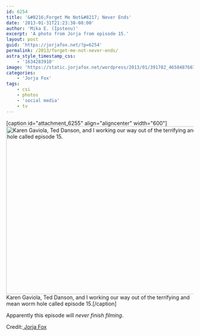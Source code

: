 ```yaml
---
id: 6254
title: '&#8216;Forget Me Not&#8217; Never Ends'
date: '2013-01-31T21:23:38-08:00'
author: 'Mika E. (Ipstenu)'
excerpt: 'A photo from Jorja from episode 15.'
layout: post
guid: 'https://jorjafox.net/?p=6254'
permalink: /2013/forget-me-not-never-ends/
astra_style_timestamp_css:
    - '1634283910'
image: 'https://static.jorjafox.net/wordpress/2013/01/391782_465848766798306_1315487482_n.jpeg'
categories:
    - 'Jorja Fox'
tags:
    - csi
    - photos
    - 'social media'
    - tv
---
```


[caption id="attachment_6255" align="aligncenter" width="600"]<img class="size-large wp-image-6255" alt="Karen Gaviola, Ted Danson, and I working our way out of the terrifying and mean worm hole called episode 15." src="//static.jorjafox.net/wordpress/2013/01/391782_465848766798306_1315487482_n.jpeg" width="600" height="450" /> Karen Gaviola, Ted Danson, and I working our way out of the terrifying and mean worm hole called episode 15.[/caption]

Apparently this episode will <em>never finish filming</em>.

Credit:<a href="https://www.facebook.com/photo.php?fbid=465848766798306&amp;set=a.342411762475341.75309.342354322481085&amp;type=1"> Jorja Fox</a>